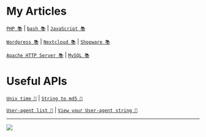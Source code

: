 # My Articles

[`PHP 📚`](https://beamtic.com/php-tutorials) | [`bash 📚`](https://beamtic.com/tag/bash-tutorials) | [`JavaScript 📚`](https://beamtic.com/javascript-tutorials)

[`Wordpress 📚`](https://beamtic.com/tag/wordpress-tutorials) | [`Nextcloud 📚`](https://beamtic.com/tag/nextcloud) | [`Shopware 📚`](https://beamtic.com/tag/shopware)

[`Apache HTTP Server 📚`](https://beamtic.com/tag/apache) | [`MySQL 📚`](https://beamtic.com/tag/mysql)

# Useful APIs

[`Unix time 🔨`](https://beamtic.com/current-unix-timestamp) | [`String to md5 🔨`](https://beamtic.com/string-to-md5)

[`User-agent list 🔨`](https://beamtic.com/user-agents/) | [`View your User-agent string 🔨`](https://beamtic.com/view-user-agent-tool)

---
<picture>
  <source
    srcset="https://github-readme-stats.vercel.app/api?username=jacobseated&show_icons=true&theme=dark"
    media="(prefers-color-scheme: dark)"
  />
  <source
    srcset="https://github-readme-stats.vercel.app/api?username=jacobseated&show_icons=true"
    media="(prefers-color-scheme: light), (prefers-color-scheme: no-preference)"
  />
  <img src="https://github-readme-stats.vercel.app/api?username=jacobseated&show_icons=true" />
</picture>
